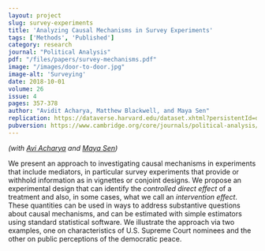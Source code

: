 ```yaml
---
layout: project
slug: survey-experiments
title: 'Analyzing Causal Mechanisms in Survey Experiments'
tags: ['Methods', 'Published'] 
category: research
journal: "Political Analysis"
pdf: "/files/papers/survey-mechanisms.pdf"
image: "/images/door-to-door.jpg"
image-alt: 'Surveying'
date: 2018-10-01
volume: 26
issue: 4
pages: 357-378
author: "Avidit Acharya, Matthew Blackwell, and Maya Sen"
replication: https://dataverse.harvard.edu/dataset.xhtml?persistentId=doi:10.7910/DVN/KHE44F
pubversion: https://www.cambridge.org/core/journals/political-analysis/article/analyzing-causal-mechanisms-in-survey-experiments/05B982CEB2A9E3A10BF0C36F5D12711A
---
```


*(with [Avi Acharya][] and [Maya Sen][])*

We present an approach to investigating causal mechanisms in experiments that include mediators, in particular survey experiments that provide or withhold information as in vignettes or conjoint designs. We propose an experimental design that can identify the *controlled direct effect* of a treatment and also, in some cases, what we call an *intervention effect*. These quantities can be used in  ways to address substantive questions about causal mechanisms, and can be estimated with simple estimators using standard statistical software. We illustrate the approach via two examples, one on characteristics of  U.S. Supreme Court nominees and the other on public perceptions of the democratic peace.  

[Avi Acharya]: http://stanford.edu/~avidit/
[Maya Sen]: http://mayasen.org/
